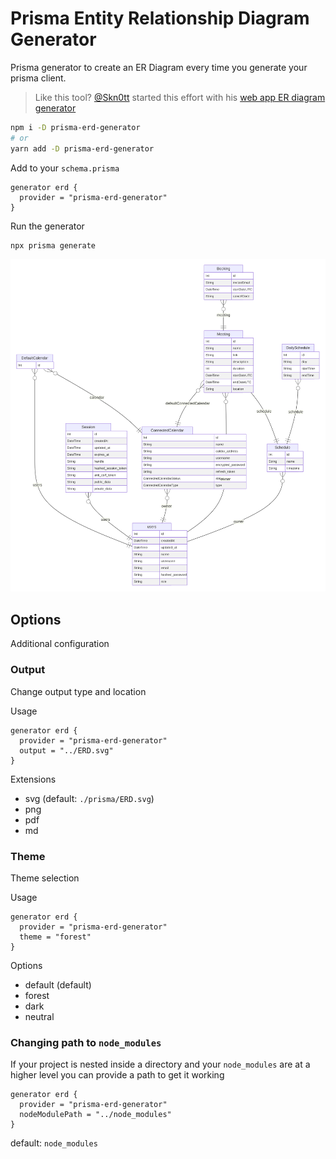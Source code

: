 # Prisma Entity Relationship Diagram Generator

Prisma generator to create an ER Diagram every time you generate your prisma client.

> Like this tool? [@Skn0tt](https://github.com/Skn0tt) started this effort with his [web app ER diagram generator](https://prisma-erd.simonknott.de/)

```bash
npm i -D prisma-erd-generator
# or
yarn add -D prisma-erd-generator
```

Add to your `schema.prisma`

```prisma
generator erd {
  provider = "prisma-erd-generator"
}
```

Run the generator

```bash
npx prisma generate
```

![Example ER Diagram](https://raw.githubusercontent.com/keonik/prisma-erd-generator/main/ERD.svg)

## Options

Additional configuration

### Output

Change output type and location

Usage

```prisma
generator erd {
  provider = "prisma-erd-generator"
  output = "../ERD.svg"
}
```

Extensions

-   svg (default: `./prisma/ERD.svg`)
-   png
-   pdf
-   md

### Theme

Theme selection

Usage

```prisma
generator erd {
  provider = "prisma-erd-generator"
  theme = "forest"
}
```

Options

-   default (default)
-   forest
-   dark
-   neutral

### Changing path to `node_modules`

If your project is nested inside a directory and your `node_modules` are at a higher level you can provide a path to get it working

```prisma
generator erd {
  provider = "prisma-erd-generator"
  nodeModulePath = "../node_modules"
}
```

default: `node_modules`
